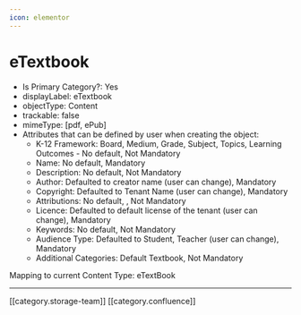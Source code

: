 ```yaml
---
icon: elementor
---
```


# eTextbook

* Is Primary Category?: Yes
* displayLabel: eTextbook
* objectType: Content
* trackable: false
* mimeType: \[pdf, ePub]
* Attributes that can be defined by user when creating the object:
  * K-12 Framework: Board, Medium, Grade, Subject, Topics, Learning Outcomes - No default, Not Mandatory
  * Name: No default, Mandatory
  * Description: No default, Not Mandatory
  * Author: Defaulted to creator name (user can change), Mandatory
  * Copyright: Defaulted to Tenant Name (user can change), Mandatory
  * Attributions: No default, , Not Mandatory
  * Licence: Defaulted to default license of the tenant (user can change), Mandatory
  * Keywords: No default, Not Mandatory
  * Audience Type: Defaulted to Student, Teacher (user can change), Mandatory
  * Additional Categories: Default Textbook, Not Mandatory

Mapping to current Content Type: eTextBook

***

\[\[category.storage-team]] \[\[category.confluence]]

